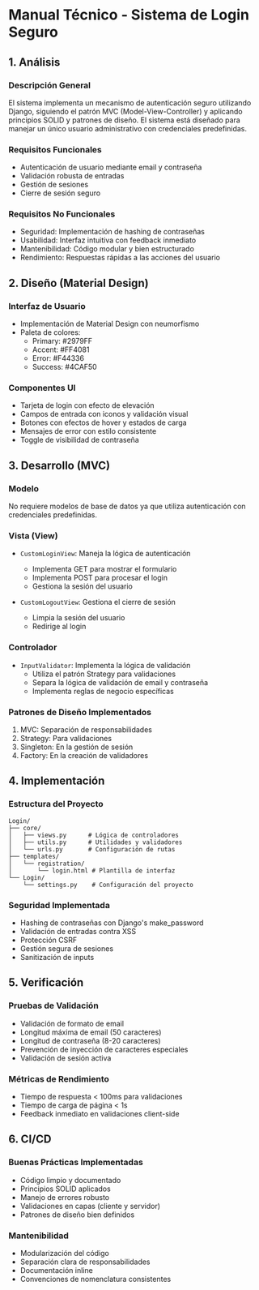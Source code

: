 # Manual Técnico - Sistema de Login Seguro

## 1. Análisis

### Descripción General
El sistema implementa un mecanismo de autenticación seguro utilizando Django, siguiendo el patrón MVC (Model-View-Controller) y aplicando principios SOLID y patrones de diseño. El sistema está diseñado para manejar un único usuario administrativo con credenciales predefinidas.

### Requisitos Funcionales
- Autenticación de usuario mediante email y contraseña
- Validación robusta de entradas
- Gestión de sesiones
- Cierre de sesión seguro

### Requisitos No Funcionales
- Seguridad: Implementación de hashing de contraseñas
- Usabilidad: Interfaz intuitiva con feedback inmediato
- Mantenibilidad: Código modular y bien estructurado
- Rendimiento: Respuestas rápidas a las acciones del usuario

## 2. Diseño (Material Design)

### Interfaz de Usuario
- Implementación de Material Design con neumorfismo
- Paleta de colores:
  - Primary: #2979FF
  - Accent: #FF4081
  - Error: #F44336
  - Success: #4CAF50

### Componentes UI
- Tarjeta de login con efecto de elevación
- Campos de entrada con iconos y validación visual
- Botones con efectos de hover y estados de carga
- Mensajes de error con estilo consistente
- Toggle de visibilidad de contraseña

## 3. Desarrollo (MVC)

### Modelo
No requiere modelos de base de datos ya que utiliza autenticación con credenciales predefinidas.

### Vista (View)
- `CustomLoginView`: Maneja la lógica de autenticación
  - Implementa GET para mostrar el formulario
  - Implementa POST para procesar el login
  - Gestiona la sesión del usuario

- `CustomLogoutView`: Gestiona el cierre de sesión
  - Limpia la sesión del usuario
  - Redirige al login

### Controlador
- `InputValidator`: Implementa la lógica de validación
  - Utiliza el patrón Strategy para validaciones
  - Separa la lógica de validación de email y contraseña
  - Implementa reglas de negocio específicas

### Patrones de Diseño Implementados
1. MVC: Separación de responsabilidades
2. Strategy: Para validaciones
3. Singleton: En la gestión de sesión
4. Factory: En la creación de validadores

## 4. Implementación

### Estructura del Proyecto
```
Login/
├── core/
│   ├── views.py      # Lógica de controladores
│   ├── utils.py      # Utilidades y validadores
│   └── urls.py       # Configuración de rutas
├── templates/
│   └── registration/
│       └── login.html # Plantilla de interfaz
└── Login/
    └── settings.py    # Configuración del proyecto
```

### Seguridad Implementada
- Hashing de contraseñas con Django's make_password
- Validación de entradas contra XSS
- Protección CSRF
- Gestión segura de sesiones
- Sanitización de inputs

## 5. Verificación

### Pruebas de Validación
- Validación de formato de email
- Longitud máxima de email (50 caracteres)
- Longitud de contraseña (8-20 caracteres)
- Prevención de inyección de caracteres especiales
- Validación de sesión activa

### Métricas de Rendimiento
- Tiempo de respuesta < 100ms para validaciones
- Tiempo de carga de página < 1s
- Feedback inmediato en validaciones client-side

## 6. CI/CD

### Buenas Prácticas Implementadas
- Código limpio y documentado
- Principios SOLID aplicados
- Manejo de errores robusto
- Validaciones en capas (cliente y servidor)
- Patrones de diseño bien definidos

### Mantenibilidad
- Modularización del código
- Separación clara de responsabilidades
- Documentación inline
- Convenciones de nomenclatura consistentes
